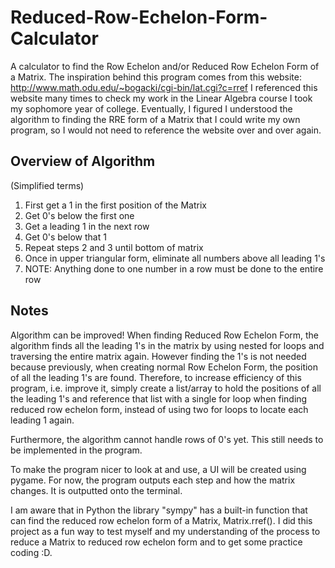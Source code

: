 # Reduced-Row-Echelon-Form-Calculator
A calculator to find the Row Echelon and/or Reduced Row Echelon Form of a Matrix. The inspiration behind this program comes from this website: http://www.math.odu.edu/~bogacki/cgi-bin/lat.cgi?c=rref 
I referenced this website many times to check my work in the Linear Algebra course I took my sophomore year of college. Eventually, I figured I understood the algorithm to finding the RRE form of a Matrix that I could write my own program, so I would not need to reference the website over and over again.

## Overview of Algorithm
(Simplified terms)
1) First get a 1 in the first position of the Matrix
2) Get 0's below the first one
3) Get a leading 1 in the next row
4) Get 0's below that 1
5) Repeat steps 2 and 3 until bottom of matrix
6) Once in upper triangular form, eliminate all numbers above all leading 1's
7) NOTE: Anything done to one number in a row must be done to the entire row

## Notes
Algorithm can be improved!
When finding Reduced Row Echelon Form, the algorithm finds all the leading 1's in the matrix by using nested for loops and traversing the entire matrix again. However finding the 1's is not needed because previously, when creating normal Row Echelon Form, the position of all the leading 1's are found. Therefore, to increase efficiency of this program, i.e. improve it, simply create a list/array to hold the positions of all the leading 1's and reference that list with a single for loop when finding reduced row echelon form, instead of
using two for loops to locate each leading 1 again.

Furthermore, the algorithm cannot handle rows of 0's yet. This still needs to be implemented in the program.

To make the program nicer to look at and use, a UI will be created using pygame. For now, the program outputs each step and how the matrix changes. It is outputted onto the terminal.

I am aware that in Python the library "sympy" has a built-in function that can find the reduced row echelon form of a Matrix, Matrix.rref(). I did this project as a fun way to test myself and my understanding of the process to reduce a Matrix to reduced row echelon form and to get some practice coding :D.
